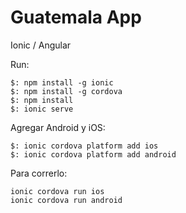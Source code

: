 # Guatemala App
Ionic / Angular

Run:

```
$: npm install -g ionic
$: npm install -g cordova
$: npm install
$: ionic serve
```

Agregar Android y iOS:
```
$: ionic cordova platform add ios 
$: ionic cordova platform add android 
```

Para correrlo:
```
ionic cordova run ios
ionic cordova run android
```


